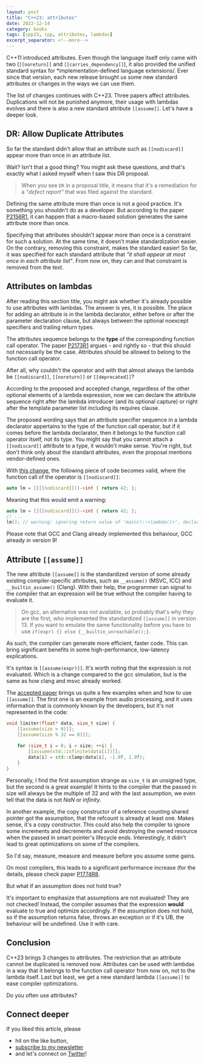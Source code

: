 ```yaml
---
layout: post
title: "C++23: attributes"
date: 2022-12-14
category: books
tags: [cpp23, cpp, attributes, lambdas]
excerpt_separator: <!--more-->
---
```

C++11 introduced attributes. Even though the language itself only came with two (`[[noreturn]]` and `[[carries_dependency]]`), it also provided the unified standard syntax for *implementation-defined language extensions/. Ever since that version, each new release brought us some new standard attributes or changes in the ways we can use them.

The list of changes continues with C++23. Three papers affect attributes. Duplications will not be punished anymore, their usage with lambdas evolves and there is also a new standard attribute `[[assume]]`. Let's have a deeper look.

## DR: Allow Duplicate Attributes

So far the standard didn't allow that an attribute such as `[[nodiscard]]` appear more than once in an attribute list.

Wait? Isn't that a good thing? You might ask these questions, and that's exactly what I asked myself when I saw this DR proposal.

> When you see `DR` in a proposal title, it means that it's a remediation for a *"defect report"* that was filed against the standard.

Defining the same attribute more than once is not a good practice. It's something you shouldn't do as a developer. But according to the paper [P2156R1](https://www.open-std.org/jtc1/sc22/wg21/docs/papers/2020/p2156r1.pdf), it can happen that a macro-based solution generates the same attribute more than once.

Specifying that attributes shouldn't appear more than once is a constraint for such a solution. At the same time, it doesn't make standardization easier. On the contrary, removing this constraint, makes the standard easier! So far, it was specified for each standard attribute that *"it shall appear at most once in each attribute list"*. From now on, they can and that constraint is removed from the text. 

## Attributes on lambdas

After reading this section title, you might ask whether it's already possible to use attributes with lambdas. The answer is yes, it is possible. The place for adding an attribute is in the lambda declarator, either before or after the parameter declaration clause, but always between the optional noexcept specifiers and trailing return types.

The attributes sequence belongs to the **type** of the corresponding function call operator. The paper [P2173R1](https://www.open-std.org/jtc1/sc22/wg21/docs/papers/2021/p2173r1.pdf) argues - and rightly so - that this should not necessarily be the case. Attributes should be allowed to belong to the function call operator.

After all, why couldn't the operator and with that almost always the lambda be `[[nodiscard]]`, `[[noreturn]]` or `[[deprecated]]`?

According to the proposed and accepted change, regardless of the other optional elements of a lambda expression, now we can declare the attribute sequence right after the lambda introducer (and its optional capture) or right after the template parameter list including its requires clause.

The proposed wording says that an attribute specifier sequence in a lambda declarator appertains to the type of the function call operator, but if it comes before the lambda declarator, then it belongs to the function call operator itself, not its type. You might say that you cannot attach a `[[nodiscard]]` attribute to a type, it wouldn't make sense. You're right, but don't think only about the standard attributes, even the proposal mentions vendor-defined ones.

With [this change](https://www.open-std.org/jtc1/sc22/wg21/docs/papers/2021/p2173r1.pdf), the following piece of code becomes valid, where the function call of the operator is `[[nodiscard]]`:

```cpp
auto lm = [][[nodiscard]]()->int { return 42; };
```

Meaning that this would emit a warning:

```cpp
auto lm = [][[nodiscard]]()->int { return 42; };
// ...
lm(); // warning: ignoring return value of 'main()::<lambda()>', declared with attribute 'nodiscard' [-Wunused-result]
```

Please note that GCC and Clang already implemented this behaviour, GCC already in version 9! 

## Attribute `[[assume]]`

The new attribute `[[assume]]` is the standardized version of some already existing compiler-specific attributes, such as `__assume()` (MSVC, ICC) and `__builtin_assume()` (Clang). With their help, the programmer can signal to the compiler that an expression will be true without the compiler having to evaluate it.

> On gcc, an alternative was not available, so probably that's why they are the first, who implemented the standardized `[[assume]]` in version 13. If you want to emulate the same functionality before you have to use `if(expr) {} else {__builtin_unreachable();}`.

As such, the compiler can generate more efficient, faster code. This can bring significant benefits in some high-performance, low-latency explications.

It's syntax is `[[assume(expr)]]`. It's worth noting that the expression is not evaluated. Which is a change compared to the gcc simulation, but is the same as how clang and msvc already worked.

The [accepted paper](https://www.open-std.org/jtc1/sc22/wg21/docs/papers/2022/p1774r8.pdf) brings us quite a few examples when and how to use `[[assume]]`. The first one is an example from audio processing, and it uses information that is commonly known by the developers, but it's not represented in the code:

```cpp
void limiter(float* data, size_t size) {
    [[assume(size > 0)]];
    [[assume(size % 32 == 0)]];
    
    for (size_t i = 0; i < size; ++i) {
        [[assume(std::isfinite(data[i])]];
        data[i] = std::clamp(data[i], -1.0f, 1.0f);
    }
}
```

Personally, I find the first assumption strange as `size_t` is an unsigned type, but the second is a great example! It hints to the compiler that the passed in size will always be the multiple of 32 and with the last assumption, we even tell that the data is not *NaN* or *infinity*.

In another example, the copy constructor of a reference counting shared pointer got the assumption, that the refcount is already at least one. Makes sense, it's a copy constructor. This could also help the compiler to ignore some increments and decrements and avoid destroying the owned resource when the passed in smart pointer's lifecycle ends. Interestingly, it didn't lead to great optimizations on some of the compilers.

So I'd say, measure, measure and measure before you assume some gains.

On most compilers, this leads to a significant performance increase (for the details, please check paper [P1774R8](https://www.open-std.org/jtc1/sc22/wg21/docs/papers/2022/p1774r8.pdf).

But what if an assumption does not hold true?

It's important to emphasize that assumptions are not evaluated! They are not checked! Instead, the compiler assumes that the expression **would** evaluate to true and optimize accordingly. If the assumption does not hold, so if the assumption returns false, throws an exception or if it's UB, the behaviour will be undefined. Use it with care.

## Conclusion

C++23 brings 3 changes to attributes. The restriction that an attribute cannot be duplicated is removed now. Attributes can be used with lambdas in a way that it belongs to the function call operator from now on, not to the lambda itself. Last but least, we get a new standard lambda `[[assume]]` to ease compiler optimizations.

Do you often use attributes?

## Connect deeper

If you liked this article, please 
- hit on the like button,  
- [subscribe to my newsletter](http://eepurl.com/gvcv1j) 
- and let's connect on [Twitter](https://twitter.com/SandorDargo)!
